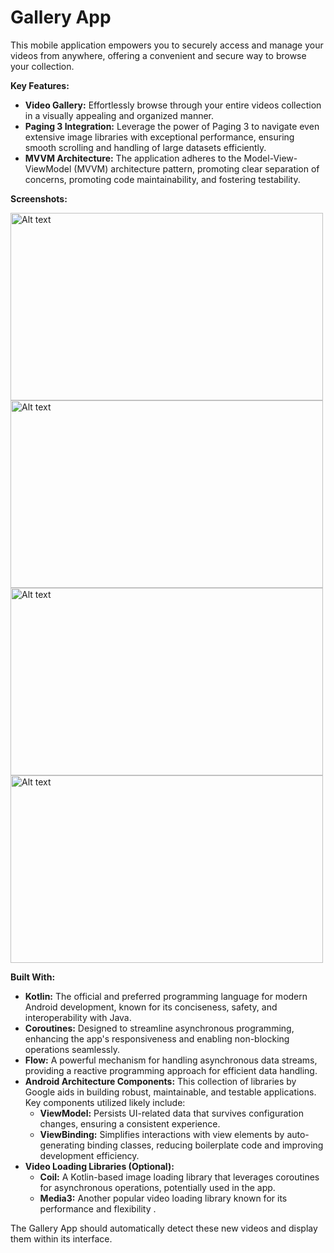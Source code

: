 # Gallery App

This mobile application empowers you to securely access and manage your videos from anywhere, offering a convenient and secure way to browse your collection.

**Key Features:**

* **Video Gallery:** Effortlessly browse through your entire videos collection in a visually appealing and organized manner.
* **Paging 3 Integration:** Leverage the power of Paging 3 to navigate even extensive image libraries with exceptional performance, ensuring smooth scrolling and handling of large datasets efficiently.
* **MVVM Architecture:** The application adheres to the Model-View-ViewModel (MVVM) architecture pattern, promoting clear separation of concerns, promoting code maintainability, and fostering testability.

**Screenshots:**

<img src="https://videohlsfiles.s3.ap-south-1.amazonaws.com/Screenshot_20240416_010411_Permission+controller.jpg" width="500" height="300" alt="Alt text">

<img src="https://videohlsfiles.s3.ap-south-1.amazonaws.com/Screenshot_20240416_010313_VidSpreads.jpg" width="500" height="300" alt="Alt text">

<img src="https://videohlsfiles.s3.ap-south-1.amazonaws.com/Screenshot_20240416_010335_VidSpreads.jpg" width="500" height="300" alt="Alt text">

<img src="https://videohlsfiles.s3.ap-south-1.amazonaws.com/Screenshot_20240416_010411_Permission+controller.jpg" width="500" height="300" alt="Alt text">


**Built With:**

* **Kotlin:** The official and preferred programming language for modern Android development, known for its conciseness, safety, and interoperability with Java.
* **Coroutines:** Designed to streamline asynchronous programming, enhancing the app's responsiveness and enabling non-blocking operations seamlessly.
* **Flow:** A powerful mechanism for handling asynchronous data streams, providing a reactive programming approach for efficient data handling.
* **Android Architecture Components:** This collection of libraries by Google aids in building robust, maintainable, and testable applications. Key components utilized likely include:
    * **ViewModel:** Persists UI-related data that survives configuration changes, ensuring a consistent experience.
    * **ViewBinding:** Simplifies interactions with view elements by auto-generating binding classes, reducing boilerplate code and improving development efficiency.
* **Video Loading Libraries (Optional):**
    * **Coil:** A Kotlin-based image loading library that leverages coroutines for asynchronous operations, potentially used in the app.
    * **Media3:** Another popular video loading library known for its performance and flexibility .


The Gallery App should automatically detect these new videos and display them within its interface.
